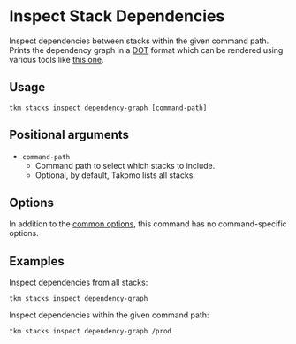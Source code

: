 # Inspect Stack Dependencies

Inspect dependencies between stacks within the given command path. Prints the dependency graph in a [DOT](https://en.wikipedia.org/wiki/DOT_(graph_description_language)) format which can be rendered using various tools like [this one](https://dreampuf.github.io/GraphvizOnline/).

## Usage

```shell
tkm stacks inspect dependency-graph [command-path]
```

## Positional arguments

- `command-path`
  - Command path to select which stacks to include.
  - Optional, by default, Takomo lists all stacks.

## Options

In addition to the [common options](./common-options), this command has no command-specific options.

## Examples

Inspect dependencies from all stacks:

```shell
tkm stacks inspect dependency-graph
```

Inspect dependencies within the given command path:

```shell
tkm stacks inspect dependency-graph /prod
```